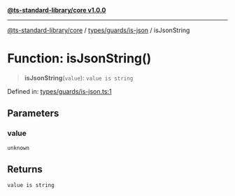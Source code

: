 [**@ts-standard-library/core v1.0.0**](../../../../README.md)

***

[@ts-standard-library/core](../../../../modules.md) / [types/guards/is-json](../README.md) / isJsonString

# Function: isJsonString()

> **isJsonString**(`value`): `value is string`

Defined in: [types/guards/is-json.ts:1](https://github.com/gabaudette/ts-stdlib/blob/ea80ba1db09c741e99f8cb19e94e5a29b81b623b/packages/core/src/types/guards/is-json.ts#L1)

## Parameters

### value

`unknown`

## Returns

`value is string`

